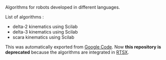 Algorithms for robots developed in different languages.

List of algorithms :
* delta-2 kinematics using Scilab
* delta-3 kinematics using Scilab
* scara kinematics using Scilab

This was automatically exported from [Google Code](https://code.google.com/p/robotics-utils). Now __this repository is deprecated__ because the algorithms are integrated in [RTSX](https://github.com/dgerod/rtsx).

